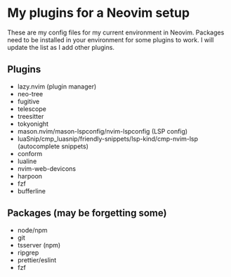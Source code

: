 # My plugins for a Neovim setup

These are my config files for my current environment in Neovim. Packages need to be installed in your environment for some plugins to work. I will update the list as I add other plugins.

## Plugins

- lazy.nvim (plugin manager)
- neo-tree
- fugitive
- telescope
- treesitter
- tokyonight
- mason.nvim/mason-lspconfig/nvim-lspconfig (LSP config)
- luaSnip/cmp_luasnip/friendly-snippets/lsp-kind/cmp-nvim-lsp (autocomplete snippets)
- conform
- lualine
- nvim-web-devicons
- harpoon
- fzf
- bufferline

## Packages (may be forgetting some)

- node/npm
- git
- tsserver (npm)
- ripgrep
- prettier/eslint
- fzf
